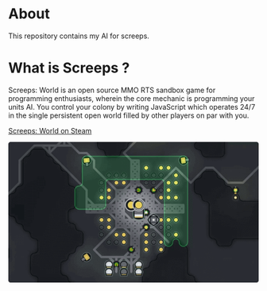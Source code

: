 # About

This repository contains my AI for screeps.

# What is Screeps ?

Screeps: World is an open source MMO RTS sandbox game for programming enthusiasts, wherein the core mechanic is programming your units AI. You control your colony by writing JavaScript which operates 24/7 in the single persistent open world filled by other players on par with you.

[Screeps: World on Steam](https://store.steampowered.com/app/464350/Screeps_World/)

![preview](preview.png)
